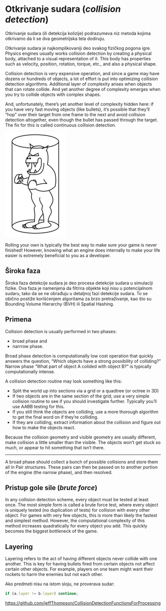 # Otkrivanje sudara (*collision detection*)

Otkrivanje sudara (ili detekcija kolizije) podrazumeva niz metoda kojima otkrivamo da li se dva geometrijska tela dodiruju.

Otkrivanje sudara je najkomplikovaniji deo svakog fizičkog pogona igre. Physics engines usually works collision detection by creating a physical body, attached to a visual representation of it. This body has properties such as velocity, position, rotation, torque, etc., and also a physical shape.

Collision detection is very expensive operation, and since a game may have dozens or hundreds of objects, a lot of effort is put into optimizing collision detection algorithms. Additional layer of complexity arises when objects that can rotate collide. And yet another degree of complexity emerges when you try to collide objects with complex shapes.

And, unfortunately, there’s yet another level of complexity hidden here: if you have very fast moving objects (like bullets), it’s possible that they’ll “hop” over their target from one frame to the next and avoid collision detection altogether, even though the bullet has passed through the target. The fix for this is called continuous collision detection.

![kolizija-cilindar](slike/kolizija-cilindar.png)

Rolling your own is typically the best way to make sure your game is never finished! However, knowing what an engine does internally to make your life easier is extremely beneficial to you as a developer.

## Široka faza

Široka faza detekcije sudara je deo procesa detekcije sudara u simulaciji fizike. Ova faza je namenjena da filtrira objekte koji nisu u potencijalnom sudaru, tako da se ne obrađuju u detaljnoj fazi detekcije sudara. To se obično postiže korišćenjem algoritama za brzo pretraživanje, kao što su Bounding Volume Hierarchy (BVH) ili Spatial Hashing. 

## Primena

Collision detection is usually performed in two phases:
* broad phase and
* narrrow phase.

Broad phase detection is computationally low cost operation that quickly answers the question, “Which objects have a strong possibility of colliding?” Narrow phase “What part of object A colided with object B?” is typically computationally intense.

A collision detection routine may look something like this:

* Split the world up into sections via a grid or a quadtree (or octree in 3D)
* If two objects are in the same section of the grid, use a very simple collision routine to see if you should investigate further. Typically you’ll use AABB testing for this.
* If you still think the objects are colliding, use a more thorough algorithm to get the final word on if they’re colliding.
* If they are colliding, extract information about the collision and figure out how to make the objects react.

Because the collision geometry and visible geometry are usually different, make collision a little smaller than the visible. The objects won’t get stuck so much, or appear to hit something that isn’t there.

-----
A broad phase should collect a bunch of possible collisions and store them all in Pair structures. These pairs can then be passed on to another portion of the engine (the narrow phase), and then resolved.

## Pristup gole sile (*brute force*)

In any collision detection scheme, every object must be tested at least once. The most simple form is called a brute force test, where every object is uniquely tested (no duplication of tests) for collision with every other object. For games with very few objects, this is more than likely the fastest and simplest method. However, the computational complexity of this method increases quadratically for every object you add. This quickly becomes the biggest bottleneck of the game.

## Layering

Layering refers to the act of having different objects never collide with one another. This is key for having bullets fired from certain objects not affect certain other objects. For example, players on one team might want their rockets to harm the enemies but not each other.

Ako predmeti nisu na istom sloju, ne proverava sudar:
```js
if (a.layer != b.layer) continue;
```

https://github.com/jeffThompson/CollisionDetectionFunctionsForProcessing
